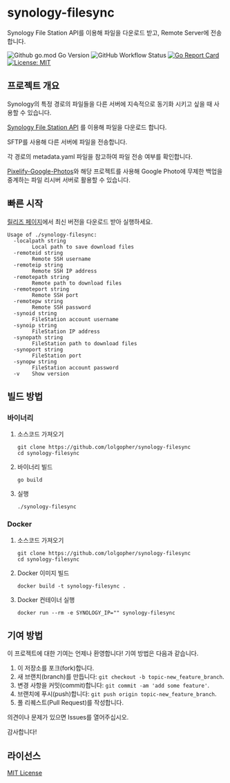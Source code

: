 # synology-filesync

Synology File Station API를 이용해 파일을 다운로드 받고, Remote Server에 전송합니다.

<img alt="Github go.mod Go Version" src="https://img.shields.io/github/go-mod/go-version/lolgopher/synology-filesync">
<img alt="GitHub Workflow Status" src="https://img.shields.io/github/actions/workflow/status/lolgopher/synology-filesync/ci.yaml">
<a href="https://goreportcard.com/report/github.com/lolgopher/synology-filesync"><img src="https://goreportcard.com/badge/github.com/lolgopher/synology-filesync" alt="Go Report Card"></a>
<a href="LICENSE"><img src="https://img.shields.io/badge/License-MIT-yellow.svg" alt="License: MIT"></a>

## 프로젝트 개요

Synology의 특정 경로의 파일들을 다른 서버에 지속적으로 동기화 시키고 싶을 때 사용할 수 있습니다.

[Synology File Station API](https://global.download.synology.com/download/Document/Software/DeveloperGuide/Package/FileStation/All/enu/Synology_File_Station_API_Guide.pdf) 를 이용해 파일을 다운로드 합니다.

SFTP를 사용해 다른 서버에 파일을 전송합니다.

각 경로의 metadata.yaml 파일을 참고하여 파일 전송 여부를 확인합니다.

[Pixelify-Google-Photos](https://github.com/BaltiApps/Pixelify-Google-Photos)와 해당 프로젝트를 사용해 Google Photo에 무제한 백업을 중계하는 파일 리시버 서버로 활용할 수 있습니다.

## 빠른 시작

[릴리즈 페이지](https://github.com/lolgopher/synology-filesync/releases)에서 최신 버전을 다운로드 받아 실행하세요.

```
Usage of ./synology-filesync:
  -localpath string
        Local path to save download files
  -remoteid string
        Remote SSH username
  -remoteip string
        Remote SSH IP address
  -remotepath string
        Remote path to download files
  -remoteport string
        Remote SSH port
  -remotepw string
        Remote SSH password
  -synoid string
        FileStation account username
  -synoip string
        FileStation IP address
  -synopath string
        FileStation path to download files
  -synoport string
        FileStation port
  -synopw string
        FileStation account password
  -v    Show version
```

## 빌드 방법

### 바이너리

1. 소스코드 가져오기

    ```shell
    git clone https://github.com/lolgopher/synology-filesync
    cd synology-filesync
    ```
   
2. 바이너리 빌드

   ```shell
   go build
   ```

3. 실행
   ```shell
   ./synology-filesync
   ```

### Docker

1. 소스코드 가져오기

    ```shell
    git clone https://github.com/lolgopher/synology-filesync
    cd synology-filesync
    ```

2. Docker 이미지 빌드

   ```shell
   docker build -t synology-filesync .
   ```

3. Docker 컨테이너 실행

   ```shell
   docker run --rm -e SYNOLOGY_IP="" synology-filesync   
   ```
   

## 기여 방법

이 프로젝트에 대한 기여는 언제나 환영합니다! 기여 방법은 다음과 같습니다.

1. 이 저장소를 포크(fork)합니다.
2. 새 브랜치(branch)를 만듭니다: `git checkout -b topic-new_feature_branch`.
3. 변경 사항을 커밋(commit)합니다: `git commit -am 'add some feature'`.
4. 브랜치에 푸시(push)합니다: `git push origin topic-new_feature_branch`.
5. 풀 리퀘스트(Pull Request)를 작성합니다.

의견이나 문제가 있으면 Issues를 열어주십시오.

감사합니다!

## 라이선스

[MIT License](https://github.com/lolgopher/synology-filesync/blob/master/LICENSE)